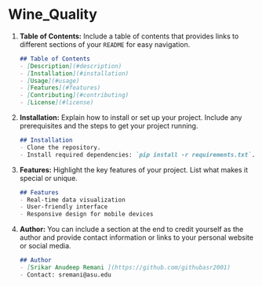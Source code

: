 # Wine_Quality

1. **Table of Contents:**
   Include a table of contents that provides links to different sections of your `README` for easy navigation.

   ```markdown
   ## Table of Contents
   - [Description](#description)
   - [Installation](#installation)
   - [Usage](#usage)
   - [Features](#features)
   - [Contributing](#contributing)
   - [License](#license)
   ```

2. **Installation:**
   Explain how to install or set up your project. Include any prerequisites and the steps to get your project running.

   ```markdown
   ## Installation
   - Clone the repository.
   - Install required dependencies: `pip install -r requirements.txt`.
   ```

3. **Features:**
   Highlight the key features of your project. List what makes it special or unique.

   ```markdown
   ## Features
   - Real-time data visualization
   - User-friendly interface
   - Responsive design for mobile devices
   ```


4. **Author:**
   You can include a section at the end to credit yourself as the author and provide contact information or links to your personal website or social media.

   ```markdown
   ## Author
   - [Srikar Anudeep Remani ](https://github.com/githubasr2001)
   - Contact: sremani@asu.edu
   ```

